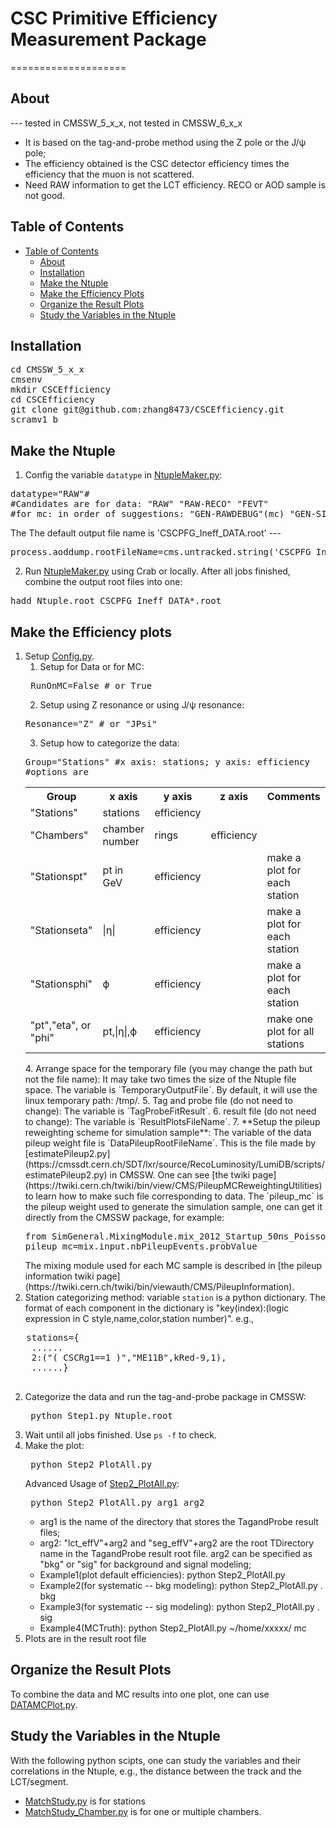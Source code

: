 # CSC Primitive Efficiency Measurement Package
====================

## About
--- tested in CMSSW_5_x_x, not tested in CMSSW_6_x_x
* It is based on the tag-and-probe method using the Z pole or the J/ψ pole;
* The efficiency obtained is the CSC detector efficiency times the efficiency that the muon is not scattered.
* Need RAW information to get the LCT efficiency. RECO or AOD sample is not good.

## Table of Contents
- [Table of Contents](#table-of-contents)
    - [About](#about)
    - [Installation](#installation)
    - [Make the Ntuple](#make-the-ntuple)
    - [Make the Efficiency Plots](#make-the-efficiency-plots)
    - [Organize the Result Plots](#organize-the-result-plots)
    - [Study the Variables in the Ntuple](#study-the-variables-in-the-ntuple)
   
## Installation
<pre>
cd CMSSW_5_x_x
cmsenv
mkdir CSCEfficiency
cd CSCEfficiency
git clone git@github.com:zhang8473/CSCEfficiency.git
scramv1 b
</pre>

## Make the Ntuple
1. Config the variable `datatype` in [NtupleMaker.py](https://github.com/zhang8473/CSCEfficiency/blob/master/NtupleMaker.py): 
<pre>datatype="RAW"#
#Candidates are for data: "RAW" "RAW-RECO" "FEVT"
#for mc: in order of suggestions: "GEN-RAWDEBUG"(mc) "GEN-SIM-RAW"(mc) "GEN-RAW"(mc) "GEN-SIM"
</pre>
The The default output file name is 'CSCPFG_Ineff_DATA.root' ---
<pre>
process.aoddump.rootFileName=cms.untracked.string('CSCPFG_Ineff_DATA.root')
</pre>

2. Run [NtupleMaker.py](https://github.com/zhang8473/CSCEfficiency/blob/master/NtupleMaker.py) using Crab or locally. After all jobs finished, combine the output root files into one:
<pre>
hadd Ntuple.root CSCPFG_Ineff_DATA*.root
</pre>

## Make the Efficiency plots
1. Setup  [Config.py](https://github.com/zhang8473/CSCEfficiency/blob/master/NtupleAnzScripts/Config.py).
   1. Setup for Data or for MC:
   <pre>
    RunOnMC=False # or True
   </pre>
   2. Setup using Z resonance or using J/ψ resonance:
   <pre>
   Resonance="Z" # or "JPsi"
   </pre>
   3. Setup how to categorize the data:
   <pre>
   Group="Stations" #x axis: stations; y axis: efficiency
   #options are
   </pre>
   <table style="width:100%"  align="center">
    <tr>
      <th> Group </th><th> x axis </th><th>y axis</th><th>z axis</th><th> Comments</th>
    </tr>
    <tr>
      <td>"Stations"</td><td>stations</td><td>efficiency</td><td></td>
    </tr>
    <tr>
      <td>"Chambers"</td><td>chamber number</td><td>rings</td><td>efficiency</td>
    </tr>
    <tr>
      <td>"Stationspt"</td><td>pt in GeV</td><td>efficiency</td><td></td><td>make a plot for each station</td>
    </tr>
    <tr>
      <td>"Stationseta"</td><td>|η|</td><td>efficiency</td><td></td><td>make a plot for each station</td>
    </tr>
    <tr>
      <td>"Stationsphi"</td><td>ϕ</td><td>efficiency</td><td></td><td>make a plot for each station</td>
    </tr>
    <tr>
      <td>"pt","eta", or "phi"</td><td>pt,|η|,ϕ</td><td>efficiency</td><td></td><td>make one plot for all stations</td>
    </tr>
   </table> 
   4. Arrange space for the temporary file (you may change the path but not the file name): 
      It may take two times the size of the Ntuple file space. The variable is `TemporaryOutputFile`. By default,        it will use the linux temporary path: /tmp/.
   5. Tag and probe file (do not need to change): The variable is `TagProbeFitResult`.
   6. result file (do not need to change): The variable is `ResultPlotsFileName`.
   7. **Setup the pileup reweighting scheme for simulation sample**: The variable of the data pileup weight file is  `DataPileupRootFileName`. This is the file made by [estimatePileup2.py](https://cmssdt.cern.ch/SDT/lxr/source/RecoLuminosity/LumiDB/scripts/estimatePileup2.py) in CMSSW. One can see [the twiki page](https://twiki.cern.ch/twiki/bin/view/CMS/PileupMCReweightingUtilities) to learn how to make such file corresponding to data. The `pileup_mc` is the pileup weight used to generate the simulation sample, one can get it directly from the CMSSW package, for example:
   <pre>
   from SimGeneral.MixingModule.mix_2012_Startup_50ns_PoissonOOTPU_cfi import mix
   pileup_mc=mix.input.nbPileupEvents.probValue
   </pre>
   The mixing module used for each MC sample is described in [the pileup information twiki page](https://twiki.cern.ch/twiki/bin/viewauth/CMS/PileupInformation).
  8. Station categorizing method: variable `station` is a python dictionary. The format of each component in the dictionary is "key(index):(logic expression in C style,name,color,station number)". e.g.,
   <pre>
   stations={
    ......
    2:("( CSCRg1==1 )","ME11B",kRed-9,1),
    ......}
   </pre>
2. Categorize the data and run the tag-and-probe package in CMSSW:
   <pre> python Step1.py Ntuple.root </pre>
3. Wait until all jobs finished. Use `ps -f` to check.
4. Make the plot:
   <pre> python Step2_PlotAll.py </pre>
   Advanced Usage of [Step2_PlotAll.py](https://github.com/zhang8473/CSCEfficiency/blob/master/NtupleAnzScripts/Step2_PlotAll.py):
   <pre> python Step2_PlotAll.py arg1 arg2 </pre>
   * arg1 is the name of the directory that stores the TagandProbe result files;
   * arg2: "lct_effV"+arg2 and "seg_effV"+arg2 are the root TDirectory name in the TagandProbe result root file. arg2 can be specified as "bkg" or "sig" for background and signal modeling;
   * Example1(plot default efficiencies): python Step2_PlotAll.py
   * Example2(for systematic -- bkg modeling): python Step2_PlotAll.py . bkg
   * Example3(for systematic -- sig modeling): python Step2_PlotAll.py . sig
   * Example4(MCTruth): python Step2_PlotAll.py ~/home/xxxxx/ mc
5. Plots are in the result root file

## Organize the Result Plots
To combine the data and MC results into one plot, one can use [DATAMCPlot.py](https://github.com/zhang8473/CSCEfficiency/blob/master/NtupleAnzScripts/DATAMCPlot.py).

## Study the Variables in the Ntuple
With the following python scipts, one can study the variables and their correlations in the Ntuple, e.g., the distance between the track and the LCT/segment.
* [MatchStudy.py](https://github.com/zhang8473/CSCEfficiency/blob/master/NtupleAnzScripts/ExpertsOnly/MatchStudy.py) is for stations
* [MatchStudy_Chamber.py](https://github.com/zhang8473/CSCEfficiency/blob/master/NtupleAnzScripts/ExpertsOnly/MatchStudy_Chamber.py) is for one or multiple chambers.

